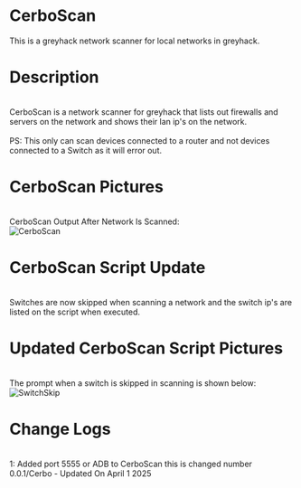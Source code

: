 # CerboScan
This is a greyhack network scanner for local networks in greyhack.

# Description
<br>CerboScan is a network scanner for greyhack that lists out firewalls and servers on the network and shows their lan ip's on the network.</br>
<br>PS: This only can scan devices connected to a router and not devices connected to a Switch as it will error out.</br>

# CerboScan Pictures
<br>CerboScan Output After Network Is Scanned:<br>
![CerboScan](https://github.com/user-attachments/assets/6dc4207b-bb0b-43ad-9b21-a50b143f0dc6)

# CerboScan Script Update
<br>Switches are now skipped when scanning a network and the switch ip's are listed on the script when executed.<br>

# Updated CerboScan Script Pictures
<br>The prompt when a switch is skipped in scanning is shown below:</br>
![SwitchSkip](https://github.com/user-attachments/assets/2a42727c-0fcf-4c96-914a-5977eba2db9f)

# Change Logs
<br>1: Added port 5555 or ADB to CerboScan this is changed number 0.0.1/Cerbo - Updated On April 1 2025<br>
